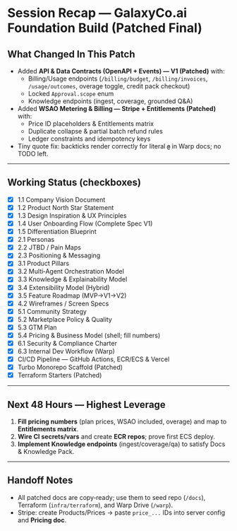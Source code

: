 # Session Recap — GalaxyCo.ai Foundation Build (Patched Final)

## What Changed In This Patch
- Added **API & Data Contracts (OpenAPI + Events) — V1 (Patched)** with:
  - Billing/Usage endpoints (`/billing/budget`, `/billing/invoices`, `/usage/outcomes`, overage toggle, credit pack checkout)
  - Locked `Approval.scope` enum
  - Knowledge endpoints (ingest, coverage, grounded Q&A)
- Added **WSAO Metering & Billing — Stripe + Entitlements (Patched)** with:
  - Price ID placeholders & Entitlements matrix
  - Duplicate collapse & partial batch refund rules
  - Ledger constraints and idempotency keys
- Tiny quote fix: backticks render correctly for literal **`@`** in Warp docs; no TODO left.

---

## Working Status (checkboxes)
* [x] 1.1 Company Vision Document
* [x] 1.2 Product North Star Statement
* [x] 1.3 Design Inspiration & UX Principles
* [x] 1.4 User Onboarding Flow (Complete Spec V1)
* [x] 1.5 Differentiation Blueprint
* [x] 2.1 Personas
* [x] 2.2 JTBD / Pain Maps
* [x] 2.3 Positioning & Messaging
* [x] 3.1 Product Pillars
* [x] 3.2 Multi‑Agent Orchestration Model
* [x] 3.3 Knowledge & Explainability Model
* [x] 3.4 Extensibility Model (Hybrid)
* [x] 3.5 Feature Roadmap (MVP→V1→V2)
* [x] 4.2 Wireframes / Screen Specs
* [x] 5.1 Community Strategy
* [x] 5.2 Marketplace Policy & Quality
* [x] 5.3 GTM Plan
* [x] 5.4 Pricing & Business Model (shell; fill numbers)
* [x] 6.1 Security & Compliance Charter
* [x] 6.3 Internal Dev Workflow (Warp)
* [x] CI/CD Pipeline — GitHub Actions, ECR/ECS & Vercel
* [x] Turbo Monorepo Scaffold (Patched)
* [x] Terraform Starters (Patched)

---

## Next 48 Hours — Highest Leverage
1) **Fill pricing numbers** (plan prices, WSAO included, overage) and map to **Entitlements matrix**.
2) **Wire CI secrets/vars** and create **ECR repos**; prove first ECS deploy.
3) **Implement Knowledge endpoints** (ingest/coverage/qa) to satisfy Docs & Knowledge Pack.

---

## Handoff Notes
- All patched docs are copy‑ready; use them to seed repo (`/docs`), Terraform (`infra/terraform`), and Warp Drive (`/warp`).
- Stripe: create Products/Prices → paste `price_...` IDs into server config and **Pricing doc**.

